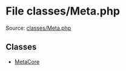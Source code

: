 File classes/Meta.php
=========

Source: [classes/Meta.php](https://github.com/PrestaShop/PrestaShop/blob/1.5.0.5/classes/Meta.php)


Classes
-------

* [MetaCore](class.MetaCore.md)

